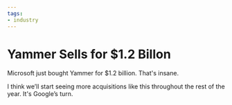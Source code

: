 ```yaml
---
tags:
- industry
---
```


# Yammer Sells for $1.2 Billon

Microsoft just bought Yammer for $1.2 billion. That's insane.

I think we’ll start seeing more acquisitions like this throughout the rest of the year. It's Google’s turn.
